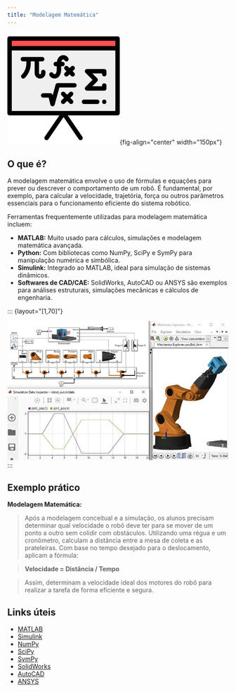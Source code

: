 ```yaml
---
title: "Modelagem Matemática"
---
```


![](../images/matematica.png){fig-align="center" width="150px"}

## O que é?

A modelagem matemática envolve o uso de fórmulas e equações para prever ou descrever o comportamento de um robô. É fundamental, por exemplo, para calcular a velocidade, trajetória, força ou outros parâmetros essenciais para o funcionamento eficiente do sistema robótico.

Ferramentas frequentemente utilizadas para modelagem matemática incluem:

- **MATLAB:** Muito usado para cálculos, simulações e modelagem matemática avançada.
- **Python:** Com bibliotecas como NumPy, SciPy e SymPy para manipulação numérica e simbólica.
- **Simulink:** Integrado ao MATLAB, ideal para simulação de sistemas dinâmicos.
- **Softwares de CAD/CAE:** SolidWorks, AutoCAD ou ANSYS são exemplos para análises estruturais, simulações mecânicas e cálculos de engenharia.

::: {layout="[1,70]"}

<!-- Espaço reservado para imagem -->
![](../images/simulink.jpg)
:::

## Exemplo prático

**Modelagem Matemática:**  

> Após a modelagem conceitual e a simulação, os alunos precisam determinar qual velocidade o robô deve ter para se mover de um ponto a outro sem colidir com obstáculos. Utilizando uma régua e um cronômetro, calculam a distância entre a mesa de coleta e as prateleiras. Com base no tempo desejado para o deslocamento, aplicam a fórmula:

> **Velocidade = Distância / Tempo**

> Assim, determinam a velocidade ideal dos motores do robô para realizar a tarefa de forma eficiente e segura.


## Links úteis

- [MATLAB](https://www.mathworks.com/products/matlab.html)
- [Simulink](https://www.mathworks.com/products/simulink.html)
- [NumPy](https://numpy.org/)
- [SciPy](https://scipy.org/)
- [SymPy](https://www.sympy.org/)
- [SolidWorks](https://www.solidworks.com/)
- [AutoCAD](https://www.autodesk.com/products/autocad/overview)
- [ANSYS](https://www.ansys.com/)
